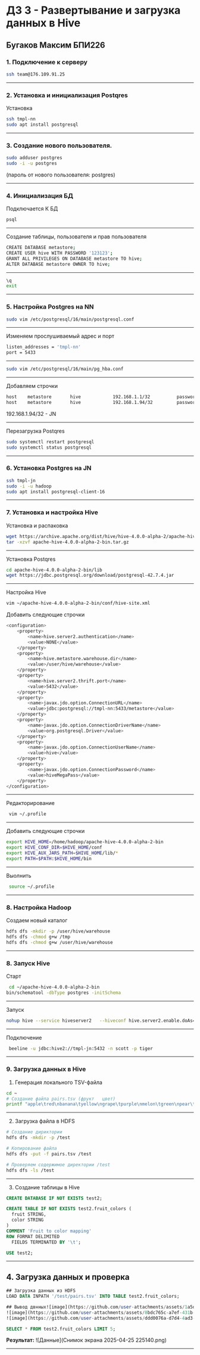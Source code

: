 # ДЗ 3 - Развертывание и загрузка данных в Hive
Бугаков Максим БПИ226
---
### 1. Подключение к серверу

```bash
ssh team@176.109.91.25
```
---
### 2. Установка и инициализация Postqres
Установка
```bash
ssh tmpl-nn
sudo apt install postgresql
```

---

### 3. Создание нового пользователя.
```bash
sudo adduser postgres
sudo -i -u postgres
```
(пароль от нового пользователя: postgres)

---

### 4. Инициализация БД

Подключается К БД
```bash
psql
```
---
Создание таблицы, пользователя и прав пользователя
```bash
CREATE DATABASE metastore;
CREATE USER hive WITH PASSWORD '123123';
GRANT ALL PRIVILEGES ON DATABASE metastore TO hive;
ALTER DATABASE metastore OWNER TO hive;
```
---
```bash
\q
exit
```

---
### 5. Настройка Postgres на NN 
```bash
sudo vim /etc/postgresql/16/main/postgresql.conf
```
----
Изменяем прослушиваемый адрес и порт
```bash
listen_addresses = 'tmpl-nn'
port = 5433
```
---
```bash
sudo vim /etc/postgresql/16/main/pg_hba.conf
```
---
Добавляем строчки
```bash
host    metastore       hive            192.168.1.1/32          password
host    metastore       hive            192.168.1.94/32         password
```
192.168.1.94/32 - JN

---
Перезагрузка Postqres
```bash
sudo systemctl restart postgresql
sudo systemctl status postgresql
```
--- 

### 6. Установка Postgres на JN 
```bash
ssh tmpl-jn
sudo -i -u hadoop
sudo apt install postgresql-client-16
```

---
### 7. Установка и настройка Hive

Установка и распаковка
```bash
wget https://archive.apache.org/dist/hive/hive-4.0.0-alpha-2/apache-hive-4.0.0-alpha-2-bin.tar.gz
tar -xzvf apache-hive-4.0.0-alpha-2-bin.tar.gz
```
---
Установка Postqres
```bash
cd apache-hive-4.0.0-alpha-2-bin/lib
wget https://jdbc.postgresql.org/download/postgresql-42.7.4.jar
```
---

Настройка Hive
```bash
vim ~/apache-hive-4.0.0-alpha-2-bin/conf/hive-site.xml
```

Добавить следующие строчки
```bash
<configuration> 
    <property> 
        <name>hive.server2.authentication</name> 
        <value>NONE</value> 
    </property> 
    <property> 
        <name>hive.metastore.warehouse.dir</name> 
        <value>/user/hive/warehouse</value> 
    </property> 
    <property> 
        <name>hive.server2.thrift.port</name> 
        <value>5432</value> 
    </property> 
    <property> 
        <name>javax.jdo.option.ConnectionURL</name> 
        <value>jdbc:postgresql://tmpl-nn:5433/metastore</value> 
    </property> 
    <property> 
        <name>javax.jdo.option.ConnectionDriverName</name> 
        <value>org.postgresql.Driver</value> 
    </property> 
    <property> 
        <name>javax.jdo.option.ConnectionUserName</name> 
        <value>hive</value> 
    </property> 
    <property> 
        <name>javax.jdo.option.ConnectionPassword</name> 
        <value>hiveMegaPass</value> 
    </property> 
</configuration> 
```
---

Редакторирование 
```bash
 vim ~/.profile 
```
---
Добавить следующие строчки
```bash
export HIVE_HOME=/home/hadoop/apache-hive-4.0.0-alpha-2-bin 
export HIVE_CONF_DIR=$HIVE_HOME/conf 
export HIVE_AUX_JARS_PATH=$HIVE_HOME/lib/* 
export PATH=$PATH:$HIVE_HOME/bin
```
---
Выолнить
```bash
 source ~/.profile 
```

---
### 8. Настройка Hadoop

Создаем новый каталог
```bash
hdfs dfs -mkdir -p /user/hive/warehouse 
hdfs dfs -chmod g+w /tmp 
hdfs dfs -chmod g+w /user/hive/warehouse
```
---
### 8. Запуск Hive

Старт 
```bash
 cd ~/apache-hive-4.0.0-alpha-2-bin 
bin/schematool -dbType postgres -initSchema
```

---

Запуск 
```bash
nohup hive --service hiveserver2   --hiveconf hive.server2.enable.doAs=false   --hiveconf hive.security.authorization.enabled=false   >> /tmp/hs2.log 2>&1 &
```
---
Подключение 
```bash
 beeline -u jdbc:hive2://tmpl-jn:5432 -n scott -p tiger
```

---
### 9. Загрузка данных в Hive

1. Генерация локального TSV-файла
```bash
cd ~
# Создание файла pairs.tsv (фрукт	цвет)
printf "apple\tred\nbanana\tyellow\ngrape\tpurple\nmelon\tgreen\npear\tgreen\n" > pairs.tsv
```

---

2. Загрузка файла в HDFS

```bash
# Создание дириктории
hdfs dfs -mkdir -p /test

# Копирование файла
hdfs dfs -put -f pairs.tsv /test

# Проверяем содержимое директории /test
hdfs dfs -ls /test
```

---

3. Создание таблицы в Hive
```sql
CREATE DATABASE IF NOT EXISTS test2;

CREATE TABLE IF NOT EXISTS test2.fruit_colors (
  fruit STRING,
  color STRING
)
COMMENT 'Fruit to color mapping'
ROW FORMAT DELIMITED
  FIELDS TERMINATED BY '\t';

USE test2;
```

---

## 4. Загрузка данных и проверка

```sql
## Загрузка данных из HDFS
LOAD DATA INPATH '/test/pairs.tsv' INTO TABLE test2.fruit_colors;

## Вывод двнных![image](https://github.com/user-attachments/assets/1a5ddf96-db07-48a3-9f81-8b54a2f60437)
![image](https://github.com/user-attachments/assets/8bdc765c-a7ef-431b-8582-0f8f1d494653)
![image](https://github.com/user-attachments/assets/ddd0076a-d7d4-4ad3-91f8-4fa6b8dae5d1)

SELECT * FROM test2.fruit_colors LIMIT 5;
```

**Результат:**
![Данные](Снимок экрана 2025-04-25 225140.png)

---









































